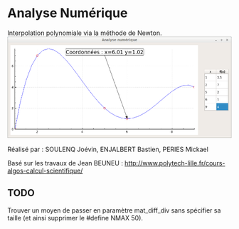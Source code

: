 # Analyse Numérique

Interpolation polynomiale via la méthode de Newton.
![Capture](https://raw.githubusercontent.com/Mickap/Analyse-Numerique/master/Capture.png)

Réalisé par : SOULENQ Joévin, ENJALBERT Bastien, PERIES Mickael

Basé sur les travaux de Jean BEUNEU :
http://www.polytech-lille.fr/cours-algos-calcul-scientifique/

## TODO

Trouver un moyen de passer en paramètre mat_diff_div sans spécifier sa taille (et ainsi supprimer le #define NMAX 50).
